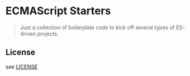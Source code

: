 # ECMAScript Starters

> Just a collection of boilerplate code to kick off several types of ES-driven projects.

## License

see [LICENSE](./LICENSE)
